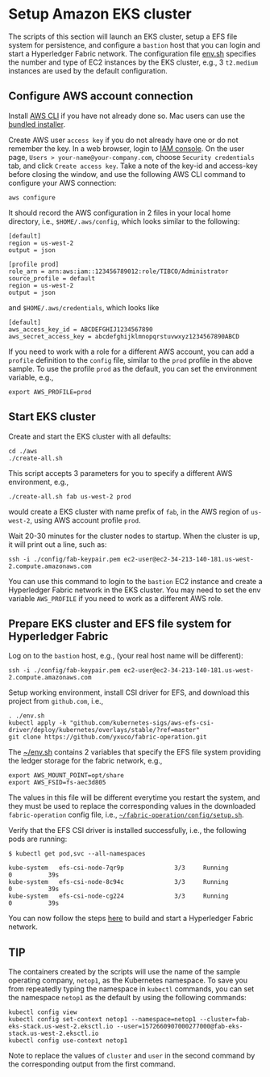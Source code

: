 # Setup Amazon EKS cluster

The scripts of this section will launch an EKS cluster, setup a EFS file system for persistence, and configure a `bastion` host that you can login and start a Hyperledger Fabric network.  The configuration file [env.sh](./env.sh) specifies the number and type of EC2 instances by the EKS cluster, e.g., 3 `t2.medium` instances are used by the default configuration.

## Configure AWS account connection
Install [AWS CLI](https://docs.aws.amazon.com/cli/latest/userguide/cli-chap-install.html) if you have not already done so.  Mac users can use the [bundled installer](https://docs.aws.amazon.com/cli/latest/userguide/install-macos.html).

Create AWS user `access key` if you do not already have one or do not remember the key.  In a web browser, login to [IAM console](https://console.aws.amazon.com/iam/home). On the user page, `Users > your-name@your-company.com`, choose `Security credentials` tab, and click `Create access key`. Take a note of the key-id and access-key before closing the window, and use the following AWS CLI command to configure your AWS connection:
```
aws configure
```
It should record the AWS configuration in 2 files in your local home directory, i.e., `$HOME/.aws/config`, which looks similar to the following:
```
[default]
region = us-west-2
output = json

[profile prod]
role_arn = arn:aws:iam::123456789012:role/TIBCO/Administrator
source_profile = default
region = us-west-2
output = json
```
and `$HOME/.aws/credentials`, which looks like
```
[default]
aws_access_key_id = ABCDEFGHIJ1234567890
aws_secret_access_key = abcdefghijklmnopqrstuvwxyz1234567890ABCD
```
If you need to work with a role for a different AWS account, you can add a `profile` definition to the `config` file, similar to the `prod` profile in the above sample.  To use the profile `prod` as the default, you can set the environment variable, e.g.,
```
export AWS_PROFILE=prod
```
## Start EKS cluster
Create and start the EKS cluster with all defaults:
```
cd ./aws
./create-all.sh
```
This script accepts 3 parameters for you to specify a different AWS environment, e.g.,
```
./create-all.sh fab us-west-2 prod
```
would create a EKS cluster with name prefix of `fab`, in the AWS region of `us-west-2`, using AWS account profile `prod`.

Wait 20-30 minutes for the cluster nodes to startup.  When the cluster is up, it will print out a line, such as:
```
ssh -i ./config/fab-keypair.pem ec2-user@ec2-34-213-140-181.us-west-2.compute.amazonaws.com
```
You can use this command to login to the `bastion` EC2 instance and create a Hyperledger Fabric network in the EKS cluster.  You may need to set the env variable `AWS_PROFILE` if you need to work as a different AWS role.

## Prepare EKS cluster and EFS file system for Hyperledger Fabric
Log on to the `bastion` host, e.g., (your real host name will be different):
```
ssh -i ./config/fab-keypair.pem ec2-user@ec2-34-213-140-181.us-west-2.compute.amazonaws.com
```
Setup working environment, install CSI driver for EFS, and download this project from `github.com`, i.e.,
```
. ./env.sh
kubectl apply -k "github.com/kubernetes-sigs/aws-efs-csi-driver/deploy/kubernetes/overlays/stable/?ref=master"
git clone https://github.com/yxuco/fabric-operation.git
```
The [~/env.sh](./setup/env.sh) contains 2 variables that specify the EFS file system providing the ledger storage for the fabric network, e.g.,
```
export AWS_MOUNT_POINT=opt/share
export AWS_FSID=fs-aec3d805
```
The values in this file will be different everytime you restart the system, and they must be used to replace the corresponding values in the downloaded `fabric-operation` config file, i.e., [`~/fabric-operation/config/setup.sh`](../config/setup.sh).

Verify that the EFS CSI driver is installed successfully, i.e., the following pods are running:
```
$ kubectl get pod,svc --all-namespaces

kube-system   efs-csi-node-7qr9p              3/3     Running             0          39s
kube-system   efs-csi-node-8c94c              3/3     Running             0          39s
kube-system   efs-csi-node-cg224              3/3     Running             0          39s
```
You can now follow the steps [here](../README.md) to build and start a Hyperledger Fabric network.

## TIP
The containers created by the scripts will use the name of the sample operating company, `netop1`, as the Kubernetes namespace.  To save you from repeatedly typing the namespace in `kubectl` commands, you can set the namespace `netop1` as the default by using the following commands:
```
kubectl config view
kubectl config set-context netop1 --namespace=netop1 --cluster=fab-eks-stack.us-west-2.eksctl.io --user=1572660907000277000@fab-eks-stack.us-west-2.eksctl.io
kubectl config use-context netop1
```
Note to replace the values of `cluster` and `user` in the second command by the corresponding output from the first command.